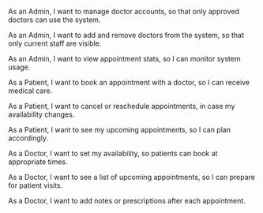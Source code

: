 As an Admin,
I want to manage doctor accounts,
so that only approved doctors can use the system.

As an Admin, 
I want to add and remove doctors from the system, 
so that only current staff are visible.

As an Admin, 
I want to view appointment stats, 
so I can monitor system usage.

As a Patient, 
I want to book an appointment with a doctor, 
so I can receive medical care.

As a Patient, 
I want to cancel or reschedule appointments,
in case my availability changes.

As a Patient, 
I want to see my upcoming appointments,
so I can plan accordingly.

As a Doctor, 
I want to set my availability, 
so patients can book at appropriate times.

As a Doctor, 
I want to see a list of upcoming appointments,
so I can prepare for patient visits.

As a Doctor, 
I want to add notes or prescriptions after each appointment.